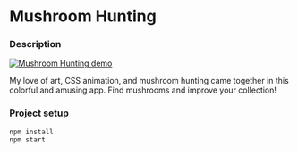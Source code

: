 # Mushroom Hunting  

### Description  

[![Mushroom Hunting demo](https://img.youtube.com/vi/Y2LbEB6oWAI/0.jpg)](https://www.youtube.com/watch?v=Y2LbEB6oWAI "Mushroom Hunting")  

My love of art, CSS animation, and mushroom hunting came together in this colorful and amusing app. Find mushrooms and improve your collection!    

### Project setup  

```
npm install  
npm start  
```
